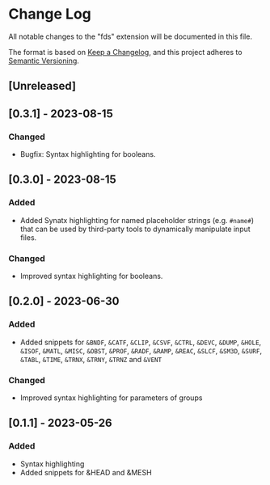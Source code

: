 # Change Log

All notable changes to the "fds" extension will be documented in this file.

The format is based on [Keep a Changelog](https://keepachangelog.com/en/1.0.0/),
and this project adheres to [Semantic Versioning](https://semver.org/spec/v2.0.0.html).

## [Unreleased]

## [0.3.1] - 2023-08-15

### Changed
- Bugfix: Syntax highlighting for booleans.

## [0.3.0] - 2023-08-15

### Added
- Added Synatx highlighting for named placeholder strings (e.g. `#name#`) that can be used by third-party tools to dynamically manipulate input files.

### Changed
- Improved syntax highlighting for booleans.

## [0.2.0] - 2023-06-30

### Added
- Added snippets for `&BNDF`, `&CATF`, `&CLIP`, `&CSVF`, `&CTRL`, `&DEVC`, `&DUMP`, `&HOLE`, `&ISOF`, `&MATL`, `&MISC`, `&OBST`, `&PROF`, `&RADF`, `&RAMP`, `&REAC`, `&SLCF`, `&SM3D`, `&SURF`, `&TABL`, `&TIME`, `&TRNX`, `&TRNY`, `&TRNZ` and `&VENT`

### Changed
- Improved syntax highlighting for parameters of groups

## [0.1.1] - 2023-05-26

### Added
- Syntax highlighting
- Added snippets for &HEAD and &MESH
